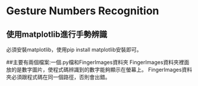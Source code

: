 # Gesture Numbers Recognition
## 使用matplotlib進行手勢辨識
必須安裝matplotlib，使用pip install matplotlib安裝即可。

##主要有兩個檔案:一個.py檔和FingerImages資料夾
FingerImages資料夾裡面放的是數字圖片，使程式碼辨識到的數字能夠顯示在螢幕上。
FingerImages資料夾必須跟程式碼在同一個路徑，否則會出錯。

